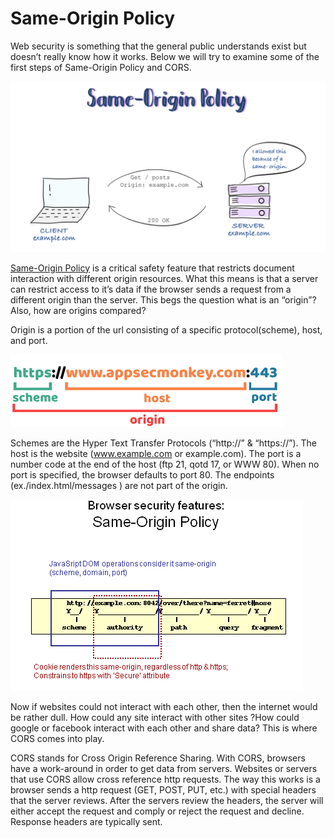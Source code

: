 # Same-Origin Policy

Web security is something that the general public understands exist but doesn’t really know how it works. Below we will try to examine some of the first steps of Same-Origin Policy and CORS.

![img](https://github.com/paulveillard/cybersecurity-web-security/blob/main/Web%20Security%20Terminology/Same-Origin%20Policy/img/sop-1.jpg)

[Same-Origin Policy](https://developer.mozilla.org/en-US/docs/Glossary/Same-origin_policy) is a critical safety feature that restricts document interaction with different origin resources. What this means is that a server can restrict access to it’s data if the browser sends a request from a different origin than the server. This begs the question what is an “origin”? Also, how are origins compared?

Origin is a portion of the url consisting of a specific protocol(scheme), host, and port.

![image1](https://github.com/paulveillard/cybersecurity-web-security/blob/main/Web%20Security%20Terminology/Same-Origin%20Policy/img/sop-4.png)

Schemes are the Hyper Text Transfer Protocols (“http://” & “https://”). The host is the website (www.example.com or example.com). The port is a number code at the end of the host (ftp 21, qotd 17, or WWW 80). When no port is specified, the browser defaults to port 80. The endpoints (ex./index.html/messages ) are not part of the origin.

![image2](https://github.com/paulveillard/cybersecurity-web-security/blob/main/Web%20Security%20Terminology/Same-Origin%20Policy/img/sop-2.PNG)

Now if websites could not interact with each other, then the internet would be rather dull. How could any site interact with other sites ?How could google or facebook interact with each other and share data? This is where CORS comes into play.

CORS stands for Cross Origin Reference Sharing. With CORS, browsers have a work-around in order to get data from servers. Websites or servers that use CORS allow cross reference http requests. The way this works is a browser sends a http request (GET, POST, PUT, etc.) with special headers that the server reviews. After the servers review the headers, the server will either accept the request and comply or reject the request and decline. Response headers are typically sent.


